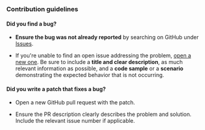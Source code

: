 ### Contribution guidelines

#### **Did you find a bug?**

* **Ensure the bug was not already reported** by searching on GitHub under [Issues](https://github.com/axelerant/kashmir/issues).

* If you're unable to find an open issue addressing the problem, [open a new one](https://github.com/axelerant/kashmir/issues/new). Be sure to include a **title and clear description**, as much relevant information as possible, and a **code sample** or a **scenario** demonstrating the expected behavior that is not occurring.

#### **Did you write a patch that fixes a bug?**

* Open a new GitHub pull request with the patch.

* Ensure the PR description clearly describes the problem and solution. Include the relevant issue number if applicable.
